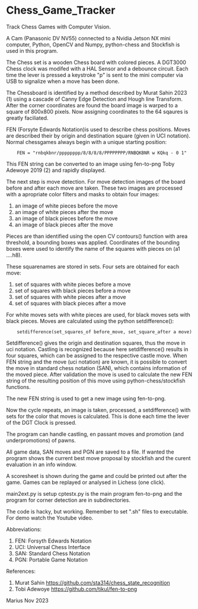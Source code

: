 # Chess_Game_Tracker
Track Chess Games with Computer Vision.

A Cam (Panasonic DV NV55) connected to a Nvidia Jetson NX mini computer, Python, OpenCV and Numpy, python-chess and Stockfish is used in this program. 

The Chess set is a wooden Chess board with colored pieces. A DGT3000 Chess clock was modifed with a HAL Sensor and a debounce circuit. Each time the lever is pressed a keystroke "p"  is sent to the mini computer via USB to signalize when a move has been done.

The Chessboard is identified by a method described by Murat Sahin 2023 (1) using a cascade of Canny Edge Detection and Hough line Transform. After the corner coordinates are found the board image is  warped to a square of 800x800 pixels. Now assigning coordinates to the 64 sqaures is greatly faciliated.

FEN (Forsyte Edwards Notation)is used to describe chess positions. Moves  are described their by origin and destination square (given in UCI notation). Normal chessgames always begin with a unique starting position:

		FEN = "rnbqkbnr/pppppppp/8/8/8/8/PPPPPPPP/RNBQKBNR w KQkq - 0 1"

This FEN string can be converted to an image using fen-to-png Toby Adewoye 2019 (2) and rapidly displayed.

The next step is move detection. For move detection images of the board before and after each move are taken. These two images are processed with a apropriate color filters and masks to  obtain four images:

1. an image of white pieces before the move
2. an image of white pieces after the move
3. an image of black pieces before the move
4. an image of black pieces after the move

Pieces are than identified using the open CV contours() function with area threshold, a bounding boxes was applied. Coordinates of the bounding boxes were used to identify the name of the squares with pieces on (a1 ....h8). 

These squarenames are stored in sets. Four sets are obtained for each move:

1. set of squares with white pieces before a move
2. set of squares with black pieces before a move
3. set of squares with white pieces after a move
4. set of squares with black pieces after a move

For white moves sets with white pieces are used, for black moves sets with black pieces.
Moves are calculated using the python setdifference():
        
        setdifference(set_squares_of before_move, set_square_after a move)

Setdifference() gives the origin and destination squares, thus the move in uci notation. 
Castling is recognized because here setdifference() results in four squares, which can be assigned to the respective castle move.
When FEN string and the move (uci notation) are known, it is possible to convert the move in standard chess notation (SAN), which contains information of the moved piece. After validation the move is used to calculate the new FEN string of the resulting position of this move using python-chess/stockfish functions.
 
The new FEN string is used to get a new image using fen-to-png.

Now the cycle repeats, an image is taken, processed, a setdifference() with sets for the color that moves is calculated. This is done each time the lever of the DGT Clock is pressed.

The program can handle castling, en passant moves and promotion (and underpromotions) of pawns.

All game data, SAN moves and PGN are saved to a file. If wanted the program shows the current best move proposal by stockfish and the curent evaluation in an info window. 

A scoresheet is shown during the game and could be printed out after the game.
Games can be replayed or analysed in Lichess (one click).

main2ext.py is setup
cptestx.py  is the main program
fen-to-png and the program for corner detection are in subdirectories. 

The code is hacky, but working. Remember to set ".sh" files to executable. For demo watch the Youtube video.

Abbreviations:

1. FEN:  Forsyth Edwards Notation
2. UCI:  Universal Chess Interface
3. SAN:  Standard Chess Notation
4. PGN:  Portable Game Notation

References:
1. Murat Sahin    https://github.com/sta314/chess_state_recognition
2. Tobi Adewoye   https://github.com/tikul/fen-to-png

Marius Nov 2023
